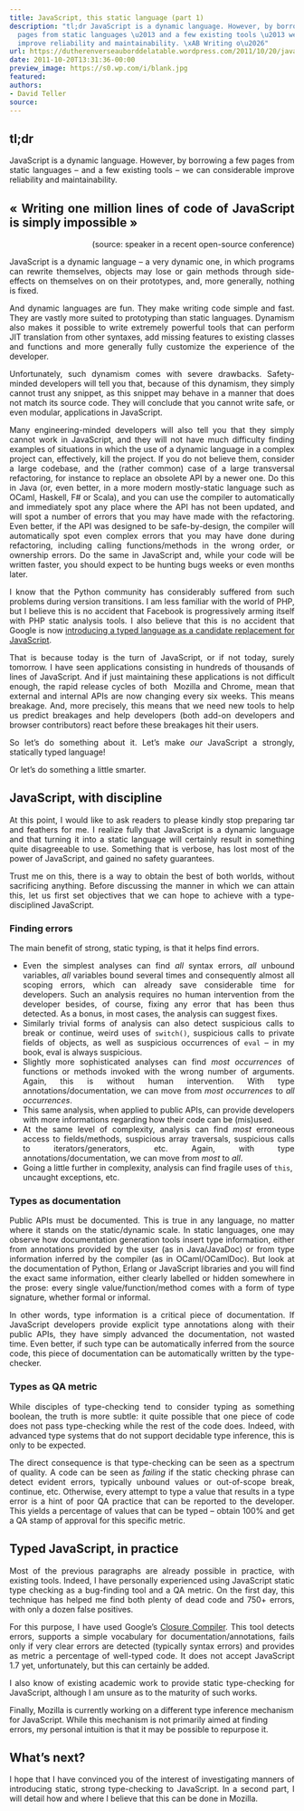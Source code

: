 ```yaml
---
title: JavaScript, this static language (part 1)
description: "tl;dr JavaScript is a dynamic language. However, by borrowing a few
  pages from static languages \u2013 and a few existing tools \u2013 we can considerable
  improve reliability and maintainability. \xAB Writing o\u2026"
url: https://dutherenverseauborddelatable.wordpress.com/2011/10/20/javascript-this-static-language-part-1/
date: 2011-10-20T13:31:36-00:00
preview_image: https://s0.wp.com/i/blank.jpg
featured:
authors:
- David Teller
source:
---
```


<h2 style="text-align:justify;">tl;dr</h2>
<p style="text-align:justify;">JavaScript is a dynamic language. However, by borrowing a few pages from static languages &ndash; and a few existing tools &ndash; we can considerable improve reliability and maintainability.</p>
<h2 style="text-align:justify;">&laquo; Writing one million lines of code of JavaScript is simply impossible &raquo;</h2>
<p style="text-align:right;">(source: speaker in a recent open-source conference)</p>
<p style="text-align:justify;">JavaScript is a dynamic language &ndash; a very dynamic one, in which programs can rewrite themselves, objects may lose or gain methods through side-effects on themselves on on their prototypes, and, more generally, nothing is fixed.</p>
<p style="text-align:justify;">And dynamic languages are fun. They make writing code simple and fast. They are vastly more suited to prototyping than static languages. Dynamism also makes it possible to write extremely powerful tools that can perform JIT translation from other syntaxes, add missing features to existing classes and functions and more generally fully customize the experience of the developer.</p>
<p style="text-align:justify;">Unfortunately, such dynamism comes with severe drawbacks. Safety-minded developers will tell you that, because of this dynamism, they simply cannot trust any snippet, as this snippet may behave in a manner that does not match its source code. They will conclude that you cannot write safe, or even modular, applications in JavaScript.</p>
<p style="text-align:justify;">Many engineering-minded developers will also tell you that they simply cannot work in JavaScript, and they will not have much difficulty finding examples of situations in which the use of a dynamic language in a complex project can, effectively, kill the project. If you do not believe them, consider a large codebase, and the (rather common) case of a large transversal refactoring, for instance to replace an obsolete API by a newer one. Do this in Java (or, even better, in a more modern mostly-static language such as OCaml, Haskell, F# or Scala), and you can use the compiler to automatically and immediately spot any place where the API has not been updated, and will spot a number of errors that you may have made with the refactoring. Even better, if the API was designed to be safe-by-design, the compiler will automatically spot even complex errors that you may have done during refactoring, including calling functions/methods in the wrong order, or ownership errors. Do the same in JavaScript and, while your code will be written faster, you should expect to be hunting bugs weeks or even months later.</p>
<p style="text-align:justify;">I know that the Python community has considerably suffered from such problems during version transitions. I am less familiar with the world of PHP, but I believe this is no accident that Facebook is progressively arming itself with PHP static analysis tools. I also believe that this is no accident that Google is now <a href="https://dutherenverseauborddelatable.wordpress.com/2011/10/13/first-look-at-google-dart/" title="First look at Google&nbsp;Dart" target="_blank">introducing a typed language as a candidate replacement for JavaScript</a>.</p>
<p style="text-align:justify;">That is because today is the turn of JavaScript, or if not today, surely tomorrow. I have seen applications consisting in hundreds of thousands of lines of JavaScript. And if just maintaining these applications is not difficult enough, the rapid release cycles of both&nbsp; Mozilla and Chrome, mean that external and internal APIs are now changing every six weeks. This means breakage. And, more precisely, this means that we need new tools to help us predict breakages and help developers (both add-on developers and browser contributors) react before these breakages hit their users.</p>
<p style="text-align:justify;">So let&rsquo;s do something about it. Let&rsquo;s make <em>our</em> JavaScript a strongly, statically typed language!</p>
<p style="text-align:justify;">Or let&rsquo;s do something a little smarter.</p>
<h2 style="text-align:justify;">JavaScript, with discipline</h2>
<p style="text-align:justify;">At this point, I would like to ask readers to please kindly stop preparing tar and feathers for me. I realize fully that JavaScript is a dynamic language and that turning it into a static language will certainly result in something quite disagreeable to use. Something that is verbose, has lost most of the power of JavaScript, and gained no safety guarantees.</p>
<p style="text-align:justify;">Trust me on this, there is a way to obtain the best of both worlds, without sacrificing anything. Before discussing the manner in which we can attain this, let us first set objectives that we can hope to achieve with a type-disciplined JavaScript.</p>
<h3 style="text-align:justify;">Finding errors</h3>
<p style="text-align:justify;">The main benefit of strong, static typing, is that it helps find errors.</p>
<ul>
<li style="text-align:justify;">Even the simplest analyses can find <em>all</em> syntax errors, <em>all</em> unbound variables, <em>all</em> variables bound several times and consequently almost all scoping errors, which can already save considerable time for developers. Such an analysis requires no human intervention from the developer besides, of course, fixing any error that has been thus detected. As a bonus, in most cases, the analysis can suggest fixes.</li>
<li style="text-align:justify;">Similarly trivial forms of analysis can also detect suspicious calls to break or continue, weird uses of <code>switch()</code>, suspicious calls to private fields of objects, as well as suspicious occurrences of <code>eval</code> &ndash; in my book, eval is always suspicious.</li>
<li style="text-align:justify;">Slightly more sophisticated analyses can find <em>most occurrences</em> of functions or methods invoked with the wrong number of arguments. Again, this is without human intervention. With type annotations/documentation, we can move from <em>most occurrences</em> to <em>all occurrences</em>.</li>
<li style="text-align:justify;">This same analysis, when applied to public APIs, can provide developers with more informations regarding how their code can be (mis)used.</li>
<li style="text-align:justify;">At the same level of complexity, analysis can find <em>most</em> erroneous access to fields/methods, suspicious array traversals, suspicious calls to iterators/generators, etc. Again, with type annotations/documentation, we can move from <em>most</em> to <em>all</em>.</li>
<li>Going a little further in complexity, analysis can find fragile uses of <code>this</code>, uncaught exceptions, etc.</li>
</ul>
<h3></h3>
<h3>Types as documentation</h3>
<p style="text-align:justify;">Public APIs must be documented. This is true in any language, no matter where it stands on the static/dynamic scale. In static languages, one may observe how documentation generation tools insert type information, either from annotations provided by the user (as in Java/JavaDoc) or from type information inferred by the compiler (as in OCaml/OCamlDoc). But look at the documentation of Python, Erlang or JavaScript libraries and you will find the exact same information, either clearly labelled or hidden somewhere in the prose: every single value/function/method comes with a form of type signature, whether formal or informal.</p>
<p style="text-align:justify;">In other words, type information is a critical piece of documentation. If JavaScript developers provide explicit type annotations along with their public APIs, they have simply advanced the documentation, not wasted time. Even better, if such type can be automatically inferred from the source code, this piece of documentation can be automatically written by the type-checker.</p>
<h3 style="text-align:justify;">Types as QA metric</h3>
<p style="text-align:justify;">While disciples of type-checking tend to consider typing as something boolean, the truth is more subtle: it quite possible that one piece of code does not pass type-checking while the rest of the code does. Indeed, with advanced type systems that do not support decidable type inference, this is only to be expected.</p>
<p style="text-align:justify;">The direct consequence is that type-checking can be seen as a spectrum of quality. A code can be seen as <em>failing</em> if the static checking phrase can detect evident errors, typically unbound values or out-of-scope break, continue, etc. Otherwise, every attempt to type a value that results in a type error is a hint of poor QA practice that can be reported to the developer. This yields a percentage of values that can be typed &ndash; obtain 100% and get a QA stamp of approval for this specific metric.</p>
<h2 style="text-align:justify;"></h2>
<h2>Typed JavaScript, in practice</h2>
<p style="text-align:justify;">Most of the previous paragraphs are already possible in practice, with existing tools. Indeed, I have personally experienced using JavaScript static type checking as a bug-finding tool and a QA metric. On the first day, this technique has helped me find both plenty of dead code and 750+ errors, with only a dozen false positives.</p>
<p style="text-align:justify;">For this purpose, I have used Google&rsquo;s <a href="http://www.slideshare.net/pascallouis/type-checking-javascript" target="_blank">Closure Compiler</a>. This tool detects errors, supports a simple vocabulary for documentation/annotations, fails only if very clear errors are detected (typically syntax errors) and provides as metric a percentage of well-typed code. It does not accept JavaScript 1.7 yet, unfortunately, but this can certainly be added.</p>
<p style="text-align:justify;">I also know of existing academic work to provide static type-checking for JavaScript, although I am unsure as to the maturity of such works.</p>
<p>Finally, Mozilla is currently working on a different type inference mechanism for JavaScript. While this mechanism is not primarily aimed at finding errors, my personal intuition is that it may be possible to repurpose it.</p>
<h2></h2>
<h2>What&rsquo;s next?</h2>
<p style="text-align:justify;">I hope that I have convinced you of the interest of investigating manners of introducing static, strong type-checking to JavaScript. In a second part, I will detail how and where I believe that this can be done in Mozilla.</p>

